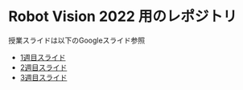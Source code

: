 # Robot Vision 2022 用のレポジトリ  

授業スライドは以下のGoogleスライド参照

- <a href="https://docs.google.com/presentation/d/1kwZDlCVLOGyj9AHAA2AQNve19Z_pT5svijrke_h1spY/edit?usp=sharing" target="_blank">1週目スライド</a>
- <a href="https://docs.google.com/presentation/d/1vcs6WNnSzMhJlBsFRpjP97G047owoQJCMYVT4vXnLeo/edit?usp=sharing" target="_blank">2週目スライド</a>
- <a href="https://docs.google.com/presentation/d/1oHPb9HD59gmt5VauOTMjExFefIUMVyLe6qjiQ5UAKNo/edit?usp=sharing" target="_blank">3週目スライド</a>

